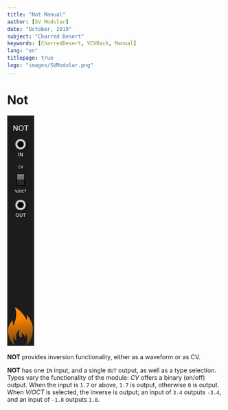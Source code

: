 ```yaml
---
title: "Not Manual"
author: [SV Modular]
date: "October, 2019"
subject: "Charred Desert"
keywords: [CharredDesert, VCVRack, Manual]
lang: "en"
titlepage: true
logo: "images/SVModular.png"
...
```


# Not

![Not Image](images/Not.png "Not")

**NOT** provides inversion functionality, either as a waveform or as CV.


**NOT** has one `IN` input, and a single `OUT` output, as well as a type
selection.  Types vary the functionality of the module: _CV_ offers a binary
(on/off) output.  When the input is `1.7` or above, `1.7` is output, otherwise
`0` is output.  When _V/OCT_ is selected, the inverse is output; an input of `3.4`
outputs `-3.4`, and an input of `-1.8` outputs `1.8`.

